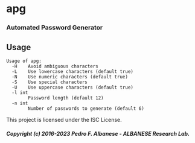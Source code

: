 # apg
### Automated Password Generator 
## Usage
```
Usage of apg:
  -H    Avoid ambiguous characters
  -L    Use lowercase characters (default true)
  -N    Use numeric characters (default true)
  -S    Use special characters
  -U    Use uppercase characters (default true)
  -l int
        Password length (default 12)
  -n int
        Number of passwords to generate (default 6)
```
This project is licensed under the ISC License.
##### Copyright (c) 2016-2023 Pedro F. Albanese - ALBANESE Research Lab.
